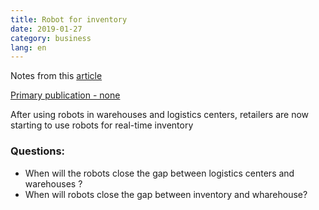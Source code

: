 ```yaml
---
title: Robot for inventory
date: 2019-01-27
category: business
lang: en
---
```


Notes from this [article](https://www.wsj.com/articles/new-job-for-robots-taking-stock-for-retailers-11548597600)

[Primary publication - none]()

After using robots in warehouses and logistics centers, retailers are now starting to use robots for real-time inventory

### Questions:
* When will the robots close the gap between logistics centers and warehouses ?
* When will robots close the gap between inventory and wharehouse?